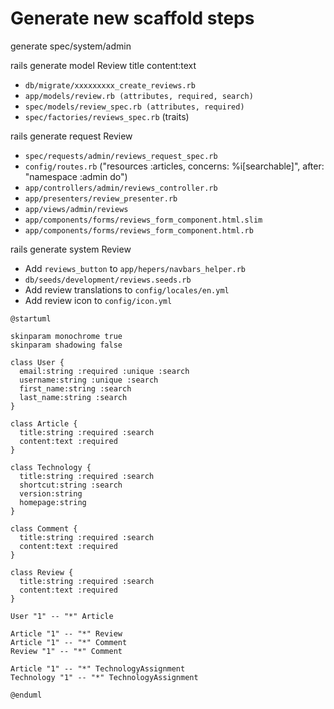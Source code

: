 # Generate new scaffold steps

generate spec/system/admin

rails generate model Review title content:text
- `db/migrate/xxxxxxxxx_create_reviews.rb`
- `app/models/review.rb (attributes, required, search)`
- `spec/models/review_spec.rb (attributes, required)`
- `spec/factories/reviews_spec.rb` (traits)

rails generate request Review
- `spec/requests/admin/reviews_request_spec.rb`
- `config/routes.rb` ("resources :articles, concerns: %i[searchable]", after: "namespace :admin do")
- `app/controllers/admin/reviews_controller.rb`
- `app/presenters/review_presenter.rb`
- `app/views/admin/reviews`
- `app/components/forms/reviews_form_component.html.slim`
- `app/components/forms/reviews_form_component.html.rb`

rails generate system Review
- Add `reviews_button` to `app/hepers/navbars_helper.rb`
- `db/seeds/development/reviews.seeds.rb`
- Add review translations to `config/locales/en.yml`
- Add review icon to `config/icon.yml`

```plantuml
@startuml

skinparam monochrome true
skinparam shadowing false

class User {
  email:string :required :unique :search
  username:string :unique :search
  first_name:string :search
  last_name:string :search
}

class Article {
  title:string :required :search
  content:text :required
}

class Technology {
  title:string :required :search
  shortcut:string :search
  version:string
  homepage:string
}

class Comment {
  title:string :required :search
  content:text :required
}

class Review {
  title:string :required :search
  content:text :required
}

User "1" -- "*" Article

Article "1" -- "*" Review
Article "1" -- "*" Comment
Review "1" -- "*" Comment

Article "1" -- "*" TechnologyAssignment
Technology "1" -- "*" TechnologyAssignment

@enduml
```
